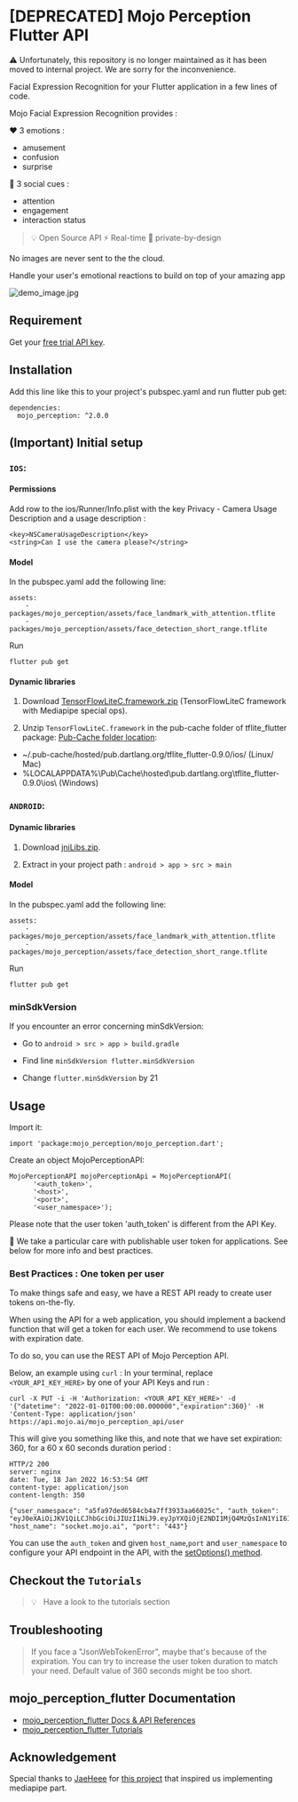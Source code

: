 # [DEPRECATED] Mojo Perception Flutter API

⚠️ Unfortunately, this repository is no longer maintained as it has been moved to internal project. We are sorry for the inconvenience.

Facial Expression Recognition for your Flutter application in a few lines of code.

Mojo Facial Expression Recognition provides :

❤️ 3 emotions :

- amusement
- confusion
- surprise


🎉 3 social cues :

- attention
- engagement
- interaction status

> 💡 Open Source API
> ⚡️ Real-time
> 🔐 private-by-design

No images are never sent to the the cloud.

Handle your user's emotional reactions to build on top of your amazing app

![demo_image.jpg](https://docs.mojo.ai/images/demo_image.jpeg)

## Requirement

Get your [free trial API key](https://hoomano.com/free-facial-expression-recognition/).

## Installation

Add this line like this to your project's pubspec.yaml and run flutter pub get:
```
dependencies:
  mojo_perception: ^2.0.0
```


## (Important) Initial setup
 
### `IOS`:
#### Permissions
Add row to the ios/Runner/Info.plist with the key Privacy - Camera Usage Description and a usage description :
```
<key>NSCameraUsageDescription</key>
<string>Can I use the camera please?</string>
```

#### Model
In the pubspec.yaml add the following line:
```
assets:
    - packages/mojo_perception/assets/face_landmark_with_attention.tflite
    - packages/mojo_perception/assets/face_detection_short_range.tflite
```

Run
```
flutter pub get
```

#### Dynamic libraries
1. Download [TensorFlowLiteC.framework.zip](https://git.hoomano.com/hoomano/mojo-perception-flutter/-/blob/master/TensorFlowLiteC.framework.zip) (TensorFlowLiteC framework with Mediapipe special ops).

2. Unzip `TensorFlowLiteC.framework` in the pub-cache folder of tflite_flutter package:
[Pub-Cache folder location](https://dart.dev/tools/pub/cmd/pub-get#the-system-package-cache):

-  ~/.pub-cache/hosted/pub.dartlang.org/tflite_flutter-0.9.0/ios/ (Linux/ Mac)
- %LOCALAPPDATA%\Pub\Cache\hosted\pub.dartlang.org\tflite_flutter-0.9.0\ios\ (Windows)



### `ANDROID`:
#### Dynamic libraries
1. Download [jniLibs.zip](https://git.hoomano.com/hoomano/mojo-perception-flutter/-/blob/master/jniLibs.zip).

2. Extract in your project path : `android > app > src > main`

#### Model
In the pubspec.yaml add the following line:
```
assets:
    - packages/mojo_perception/assets/face_landmark_with_attention.tflite
    - packages/mojo_perception/assets/face_detection_short_range.tflite
```
Run
```
flutter pub get
```

### minSdkVersion
If you encounter an error concerning minSdkVersion:

- Go to `android > src > app > build.gradle`

- Find line `minSdkVersion flutter.minSdkVersion`

- Change `flutter.minSdkVersion` by 21


## Usage

Import it:
```
import 'package:mojo_perception/mojo_perception.dart';
``` 

Create an object MojoPerceptionAPI:

```
MojoPerceptionAPI mojoPerceptionApi = MojoPerceptionAPI(
      '<auth_token>',
      '<host>',
      '<port>',
      '<user_namespace>');
```

Please note that the user token 'auth_token' is different from the API Key.

🙏 We take a particular care with publishable user token for applications. See below for more info and best practices.


### Best Practices : One token per user
To make things safe and easy, we have a REST API ready to create user tokens on-the-fly.

When using the API for a web application, you should implement a backend function that will get a token for each user. We recommend to use tokens with expiration date.

To do so, you can use the REST API of Mojo Perception API.

Below, an example using `curl` :
In your terminal, replace `<YOUR_API_KEY_HERE>` by one of your API Keys and run :

```
curl -X PUT -i -H 'Authorization: <YOUR_API_KEY_HERE>' -d '{"datetime": "2022-01-01T00:00:00.000000","expiration":360}' -H 'Content-Type: application/json' https://api.mojo.ai/mojo_perception_api/user
```


This will give you something like this, and note that we have set expiration: 360, for a 60 x 60 seconds duration period :
```
HTTP/2 200 
server: nginx
date: Tue, 18 Jan 2022 16:53:54 GMT
content-type: application/json
content-length: 350

{"user_namespace": "a5fa97ded6584cb4a7ff3933aa66025c", "auth_token": "eyJ0eXAiOiJKV1QiLCJhbGciOiJIUzI1NiJ9.eyJpYXQiOjE2NDI1MjQ4MzQsInN1YiI6ImE1ZmE5N2RlLWQ2NTgtNGNiNC1hN2ZmLTM5MzliYTY2MDI1YyIsImV4cCI6MTY0MjUyNDg0NH0.7FuLJ6Hmozi2DbX9zooVxYvnp_f91H4vzodstDZbLzI", "host_name": "socket.mojo.ai", "port": "443"}
```


You can use the `auth_token` and given `host_name`,`port` and `user_namespace` to configure your API endpoint in the API, with the [setOptions() method](https://docs.mojo.ai/).

## Checkout the `Tutorials`

>💡   Have a look to the tutorials section


## Troubleshooting

>  If you face a "JsonWebTokenError", maybe that's because of the expiration.
You can try to increase the user token duration to match your need. Default value of 360 seconds might be too short.

## mojo_perception_flutter Documentation

- [mojo_perception_flutter Docs & API References](https://docs.mojo.ai/)
- [mojo_perception_flutter Tutorials](https://docs.mojo.ai/facial-expression-recognition/tutorials/create-flutter-app-with-facial-expression-recognition/)

## Acknowledgement
Special thanks to [JaeHeee](https://github.com/JaeHeee) for [this project](https://github.com/JaeHeee/FlutterWithMediaPipe) that inspired us implementing mediapipe part.
